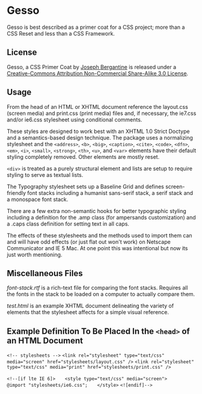 Gesso
=====

Gesso is best described as a primer coat for a CSS project; more than a CSS Reset and less than a CSS Framework.

License
-------

Gesso, a CSS Primer Coat by [Joseph Bergantine](http://joebergantine.com/) is released under a [Creative-Commons Attribution Non-Commercial Share-Alike 3.0 License](http://creativecommons.org/licenses/by-sa/3.0/us/).

Usage
----- 

From the head of an HTML or XHTML document reference the layout.css (screen media) and print.css (print media) files and, if necessary, the ie7.css and/or ie6.css stylesheet using conditional comments. 

These styles are designed to work best with an XHTML 1.0 Strict Doctype and a semantics-based design technique. The package uses a normalizing stylesheet and the `<address>`, `<b>`, `<big>`, `<caption>`, `<cite>`, `<code>`, `<dfn>`, `<em>`, `<i>`, `<small>`, `<strong>`, `<th>`, `<u>`, and `<var>` elements have their default styling completely removed. Other elements are mostly reset.

`<div>` is treated as a purely structural element and lists are setup to require styling to serve as textual lists.

The Typography stylesheet sets up a Baseline Grid and defines screen-friendly font stacks including a humanist sans-serif stack, a serif stack and a monospace font stack.

There are a few extra non-semantic hooks for better typographic styling including a definition for the .amp class (for ampersands customization) and a .caps class definition for setting text in all caps.

The effects of these stylesheets and the methods used to import them can and will have odd effects (or just flat out won't work) on Netscape Communicator and IE 5 Mac. At one point this was intentional but now its just worth mentioning.

Miscellaneous Files
-------------------

*font-stack.rtf* is a rich-text file for comparing the font stacks. Requires all the fonts in the stack to be loaded on a computer to actually compare them.

*test.html* is an example XHTML document delineating the variety of elements that the stylesheet affects for a simple visual reference. 

Example Definition To Be Placed In the `<head>` of an HTML Document
-------------------------------------------------------------------

`<!-- stylesheets -->`
`<link rel="stylesheet" type="text/css" media="screen" href="stylesheets/layout.css" />`
`<link rel="stylesheet" type="text/css" media="print" href="stylesheets/print.css" />`

`<!--[if lte IE 6]>`
`	<style type="text/css" media="screen">`
`		@import "stylesheets/ie6.css";`
`	</style>`
`<![endif]-->`